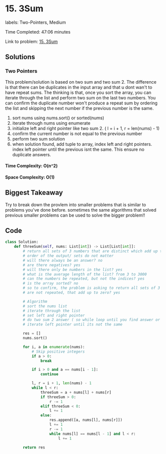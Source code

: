 # 15. 3Sum

labels: Two-Pointers, Medium

Time Completed: 47:06 minutes

Link to problem: [15. 3Sum](https://leetcode.com/problems/3sum/description/)

## Solutions

### Two Pointers 

This problem/solution is based on two sum and two sum 2. The difference is that there can be duplicates in the input array and that u dont wan't to have repeat sums. The thinking is that, once you sort the array, you can iterate through the list and perform two sum on the last two numbers. You can confirm the duplicate number won't produce a repeat sum by ordering the list and skipping the next number if the previous number is the same. 

1. sort nums using nums.sort() or sorted(nums)
1. iterate through nums using enumerate
1. initialize left and right pointer like two sum 2. ( l = i + 1, r = len(nums) - 1)
1. confirm the current number is not equal to the previous number
1. perform two sum solution
1. when solution found, add tuple to array, index left and right pointers. index left pointer until the previous isnt the same. This ensure no duplicate answers.


#### Time Complexity: O(n^2)
#### Space Complexity: O(1)

## Biggest Takeaway

Try to break down the provlem into smaller problems that is similar to problems you've done before. sometimes the same algorithms that solved previous smaller problems can be used to solve the bigger problem!!

## Code 

```python
class Solution:
    def threeSum(self, nums: List[int]) -> List[List[int]]:
        # return all sets of 3 numbers that are distinct which add up to 0
        # order of the output/ sets do not matter
        # will there always be an answer? no
        # are there negatives? yes
        # will there only be numbers in the list? yes
        # what is the average length of the list? from 3 to 3000
        # can the numbers be repeated, but not the indices? yes
        # is the array sorted? no
        # so to confirm, the problem is asking to return all sets of 3 numbers, where the indices
        # are not repeated, that add up to zero? yes

        # Algorithm
        # sort the nums list
        # iterate through the list
        # set left and right pointer
        # do two sum 2 answer ( so while loop until you find answer or l < r is not true)
        # iterate left pointer until its not the same

        res = []
        nums.sort()

        for i, a in enumerate(nums):
            # Skip positive integers
            if a > 0:
                break

            if i > 0 and a == nums[i - 1]:
                continue

            l, r = i + 1, len(nums) - 1
            while l < r:
                threeSum = a + nums[l] + nums[r]
                if threeSum > 0:
                    r -= 1
                elif threeSum < 0:
                    l += 1
                else:
                    res.append([a, nums[l], nums[r]])
                    l += 1
                    r -= 1
                    while nums[l] == nums[l - 1] and l < r:
                        l += 1
                        
        return res

     
            


                

